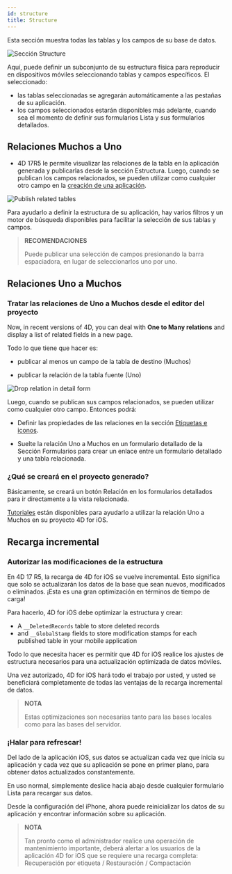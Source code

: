 ```yaml
---
id: structure
title: Structure
---
```


Esta sección muestra todas las tablas y los campos de su base de datos.

![Sección Structure](assets/en/project-editor/Structure-section-4D-for-iOS.png)

Aquí, puede definir un subconjunto de su estructura física para reproducir en dispositivos móviles seleccionando tablas y campos específicos. El seleccionado:

* las tablas seleccionadas se agregarán automáticamente a las pestañas de su aplicación.
* los campos seleccionados estarán disponibles más adelante, cuando sea el momento de definir sus formularios Lista y sus formularios detallados.

## Relaciones Muchos a Uno

* 4D 17R5 le permite visualizar las relaciones de la tabla en la aplicación generada y publicarlas desde la sección Estructura. Luego, cuando se publican los campos relacionados, se pueden utilizar como cualquier otro campo en la [creación de una aplicación](many-to-one-relations.html).

![Publish related tables](assets/en/project-editor/Structure-section-N-to-1-relations-4D-for-iOS.png)

Para ayudarlo a definir la estructura de su aplicación, hay varios filtros y un motor de búsqueda disponibles para facilitar la selección de sus tablas y campos.

> **RECOMENDACIONES**
> 
> Puede publicar una selección de campos presionando la barra espaciadora, en lugar de seleccionarlos uno por uno.


## Relaciones Uno a Muchos

### Tratar las relaciones de Uno a Muchos desde el editor del proyecto

Now, in recent versions of 4D, you can deal with **One to Many relations** and display a list of related fields in a new page.

Todo lo que tiene que hacer es:

* publicar al menos un campo de la tabla de destino (Muchos)

* publicar la relación de la tabla fuente (Uno)

![Drop relation in detail form](assets/en/project-editor/Structure-1-to-N-relations-4D-for-iOS.png)

Luego, cuando se publican sus campos relacionados, se pueden utilizar como cualquier otro campo. Entonces podrá:

* Definir las propiedades de las relaciones en la sección [ Etiquetas e iconos](labels-and-icons.html#relations-properties).

* Suelte la relación Uno a Muchos en un formulario detallado de la Sección Formularios para crear un enlace entre un formulario detallado y una tabla relacionada.

### ¿Qué se creará en el proyecto generado?

Básicamente, se creará un botón Relación en los formularios detallados para ir directamente a la vista relacionada.

[Tutoriales](one-to-many-relations.html) están disponibles para ayudarlo a utilizar la relación Uno a Muchos en su proyecto 4D for iOS.



## Recarga incremental

### Autorizar las modificaciones de la estructura

En 4D 17 R5, la recarga de 4D for iOS se vuelve incremental. Esto significa que solo se actualizarán los datos de la base que sean nuevos, modificados o eliminados. ¡Esta es una gran optimización en términos de tiempo de carga!

Para hacerlo, 4D for iOS debe optimizar la estructura y crear:

* A `__DeletedRecords` table to store deleted records
* and `__GlobalStamp` fields to store modification stamps for each published table in your mobile application

Todo lo que necesita hacer es permitir que 4D for iOS realice los ajustes de estructura necesarios para una actualización optimizada de datos móviles.

Una vez autorizado, 4D for iOS hará todo el trabajo por usted, y usted se beneficiará completamente de todas las ventajas de la recarga incremental de datos.

> **NOTA**
> 
> Estas optimizaciones son necesarias tanto para las bases locales como para las bases del servidor.


### ¡Halar para refrescar!

Del lado de la aplicación iOS, sus datos se actualizan cada vez que inicia su aplicación y cada vez que su aplicación se pone en primer plano, para obtener datos actualizados constantemente.

En uso normal, simplemente deslice hacia abajo desde cualquier formulario Lista para recargar sus datos.

Desde la configuración del iPhone, ahora puede reinicializar los datos de su aplicación y encontrar información sobre su aplicación.


> **NOTA**
> 
> Tan pronto como el administrador realice una operación de mantenimiento importante, deberá alertar a los usuarios de la aplicación 4D for iOS que se requiere una recarga completa: Recuperación por etiqueta / Restauración / Compactación

